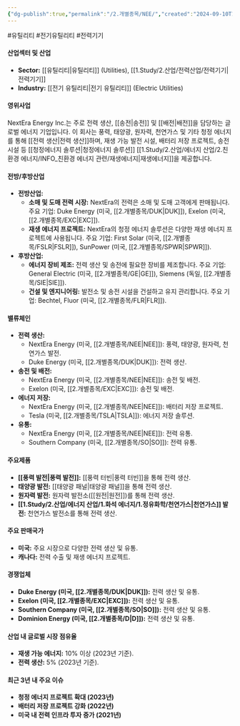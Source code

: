 ```yaml
---
{"dg-publish":true,"permalink":"/2.개별종목/NEE/","created":"2024-09-10T10:36:32.338+09:00","updated":"2025-07-29T21:37:04.963+09:00"}
---
```


#유틸리티 #전기유틸리티 #전력기기


#### 산업섹터 및 산업

- **Sector:** [[유틸리티\|유틸리티]] (Utilities), [[1.Study/2.산업/전력산업/전력기기\|전력기기]]
- **Industry:** [[전기 유틸리티\|전기 유틸리티]] (Electric Utilities)

#### 영위사업

NextEra Energy Inc.는 주로 전력 생산, [[송전\|송전]] 및 [[배전\|배전]]을 담당하는 글로벌 에너지 기업입니다. 이 회사는 풍력, 태양광, 원자력, 천연가스 및 기타 청정 에너지를 통해 [[전력 생산\|전력 생산]]하며, 재생 가능 발전 시설, 배터리 저장 프로젝트, 송전 시설 등 [[청정에너지 솔루션\|청정에너지 솔루션]] [[1.Study/2.산업/에너지 산업/2.친환경 에너지/INFO_친환경 에너지 관련/재생에너지\|재생에너지]]을 제공합니다.

#### 전방/후방산업

- **전방산업:**
    - **소매 및 도매 전력 시장:** NextEra의 전력은 소매 및 도매 고객에게 판매됩니다. 주요 기업: Duke Energy (미국, [[2.개별종목/DUK\|DUK]]), Exelon (미국, [[2.개별종목/EXC\|EXC]]).
    - **재생 에너지 프로젝트:** NextEra의 청정 에너지 솔루션은 다양한 재생 에너지 프로젝트에 사용됩니다. 주요 기업: First Solar (미국, [[2.개별종목/FSLR\|FSLR]]), SunPower (미국, [[2.개별종목/SPWR\|SPWR]]).
- **후방산업:**
    - **에너지 장비 제조:** 전력 생산 및 송전에 필요한 장비를 제조합니다. 주요 기업: General Electric (미국, [[2.개별종목/GE\|GE]]), Siemens (독일, [[2.개별종목/SIE\|SIE]]).
    - **건설 및 엔지니어링:** 발전소 및 송전 시설을 건설하고 유지 관리합니다. 주요 기업: Bechtel, Fluor (미국, [[2.개별종목/FLR\|FLR]]).

#### 밸류체인

- **전력 생산:**
    - NextEra Energy (미국, [[2.개별종목/NEE\|NEE]]): 풍력, 태양광, 원자력, 천연가스 발전.
    - Duke Energy (미국, [[2.개별종목/DUK\|DUK]]): 전력 생산.
- **송전 및 배전:**
    - NextEra Energy (미국, [[2.개별종목/NEE\|NEE]]): 송전 및 배전.
    - Exelon (미국, [[2.개별종목/EXC\|EXC]]): 송전 및 배전.
- **에너지 저장:**
    - NextEra Energy (미국, [[2.개별종목/NEE\|NEE]]): 배터리 저장 프로젝트.
    - Tesla (미국, [[2.개별종목/TSLA\|TSLA]]): 에너지 저장 솔루션.
- **유통:**
    - NextEra Energy (미국, [[2.개별종목/NEE\|NEE]]): 전력 유통.
    - Southern Company (미국, [[2.개별종목/SO\|SO]]): 전력 유통.

#### 주요제품

- **[[풍력 발전\|풍력 발전]]:** [[풍력 터빈\|풍력 터빈]]을 통해 전력 생산.
- **태양광 발전:** [[태양광 패널\|태양광 패널]]을 통해 전력 생산.
- **원자력 발전:** 원자력 발전소([[원전\|원전]])를 통해 전력 생산.
- **[[1.Study/2.산업/에너지 산업/1.화석 에너지/1.정유화학/천연가스\|천연가스]] 발전:** 천연가스 발전소를 통해 전력 생산.

#### 주요 판매국가

- **미국:** 주요 시장으로 다양한 전력 생산 및 유통.
- **캐나다:** 전력 수출 및 재생 에너지 프로젝트.

#### 경쟁업체

- **Duke Energy (미국, [[2.개별종목/DUK\|DUK]]):** 전력 생산 및 유통.
- **Exelon (미국, [[2.개별종목/EXC\|EXC]]):** 전력 생산 및 유통.
- **Southern Company (미국, [[2.개별종목/SO\|SO]]):** 전력 생산 및 유통.
- **Dominion Energy (미국, [[2.개별종목/D\|D]]):** 전력 생산 및 유통.

#### 산업 내 글로벌 시장 점유율

- **재생 가능 에너지:** 10% 이상 (2023년 기준).
- **전력 생산:** 5% (2023년 기준).

#### 최근 3년 내 주요 이슈

- **청정 에너지 프로젝트 확대 (2023년)**
- **배터리 저장 프로젝트 강화 (2022년)**
- **미국 내 전력 인프라 투자 증가 (2021년)**